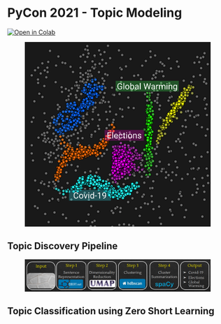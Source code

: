 # PyCon 2021 - Topic Modeling 
<a href="https://githubtocolab.com/stavshem/PyCon2021-Topic_Modeling/blob/main/Topic_Modeling.ipynb" target="_parent">
<img src="https://colab.research.google.com/assets/colab-badge.svg" alt="Open in Colab"/></a>
<p align="center">
  <img src="./img/topic_clustering.png" alt="Topics Clustering" width="425">
</p>

## Topic Discovery Pipeline
<p align="center">
  <img src="./img/topic_discovery_pipeline.png" alt="Topic Discovery Pipeline" width="425">
</p>


## Topic Classification using Zero Short Learning
